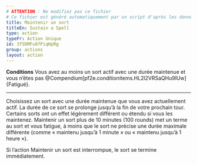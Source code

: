 ```yaml
---
# ATTENTION : Ne modifiez pas ce fichier
# Ce fichier est généré automatiquement par un script d'après les données du module Foundry VTT officiel et de sa traduction
title: Maintenir un sort
titleEn: Sustain a Spell
type: action
typeFr: Action Unique
id: 3f5DMFu8fPiqHpRg
group: actions
layout: action
---
```

**Conditions** Vous avez au moins un sort actif avec une durée maintenue et vous n’êtes pas @Compendium[pf2e.conditionitems.HL2l2VRSaQHu9lUw]{Fatigué}.

----

Choisissez un sort avec une durée maintenue que vous avez actuellement actif. La durée de ce sort se prolonge jusqu’à la fin de votre prochain tour. Certains sorts ont un effet légèrement différent ou étendu si vous les maintenez. Maintenir un sort plus de 10 minutes (100 rounds) met un terme au sort et vous fatigue, à moins que le sort ne précise une durée maximale différente (comme « maintenu jusqu’à 1 minute » ou « maintenu jusqu’à 1 heure »).

Si l’action Maintenir un sort est interrompue, le sort se termine immédiatement.


